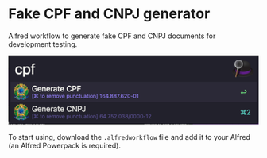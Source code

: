 # Fake CPF and CNPJ generator

Alfred workflow to generate fake CPF and CNPJ documents for development testing.

<img src="./screenshot.png" />

To start using, download the `.alfredworkflow` file and add it to your Alfred (an Alfred Powerpack is required).
